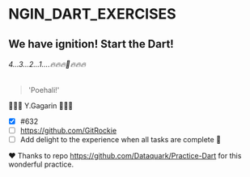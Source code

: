 # NGIN_DART_EXERCISES

## We have ignition! Start the Dart!

###### 4...3...2...1....🔥🔥🔥🚀🔥🔥🔥 

> 'Poehali!'

 👨🏼‍🚀    Y.Gagarin      👩🏼‍🚀

- [x] #632
- [ ] https://github.com/GitRockie
- [ ] Add delight to the experience when all tasks are complete :tada:

:heart: Thanks to repo https://github.com/Dataquark/Practice-Dart for this wonderful practice. 
